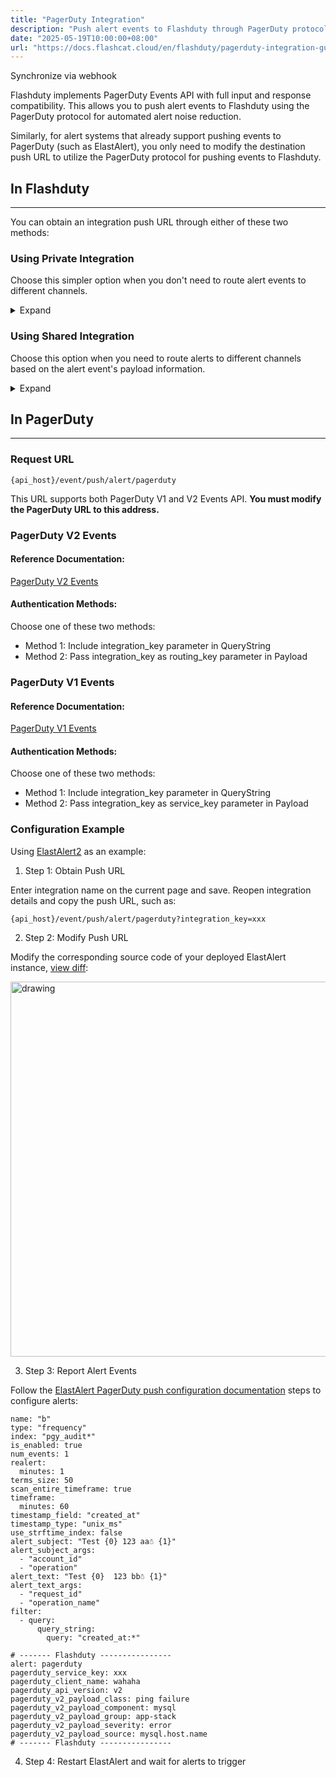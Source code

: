 ```yaml
---
title: "PagerDuty Integration"
description: "Push alert events to Flashduty through PagerDuty protocol for automated alert noise reduction"
date: "2025-05-19T10:00:00+08:00"
url: "https://docs.flashcat.cloud/en/flashduty/pagerduty-integration-guide"
---
```


Synchronize via webhook

Flashduty implements PagerDuty Events API with full input and response compatibility. This allows you to push alert events to Flashduty using the PagerDuty protocol for automated alert noise reduction.

Similarly, for alert systems that already support pushing events to PagerDuty (such as ElastAlert), you only need to modify the destination push URL to utilize the PagerDuty protocol for pushing events to Flashduty.

<div class="hide">

## In Flashduty
---
You can obtain an integration push URL through either of these two methods:

### Using Private Integration

Choose this simpler option when you don't need to route alert events to different channels.

<details>
  <summary>Expand</summary>
  
  1. Go to the Flashduty console, select **channel**, and enter a specific channel's details page
  2. Select the **Integrations** tab, click **Add Integration** to enter the integration page
  3. Choose **PagerDuty** integration and click **Save** to generate a card
  4. Click the generated card to view the **push URL**, copy it for later use, and you're done
  
</details>

### Using Shared Integration

Choose this option when you need to route alerts to different channels based on the alert event's payload information.

<details>
  <summary>Expand</summary>
  
  1. Go to the Flashduty console, select **Integration Center=>Alert Events** to enter the integration selection page
  2. Select **PagerDuty** integration:
        - **Integration Name**: Define a name for this integration
  3. Configure the default route and select the corresponding channel (after the integration is created, you can go to `Route` to configure more routing rules)
  4. Click **Save** and copy the newly generated **push URL** for later use
  5. Done
    
</details>
</div>

## In PagerDuty
---
### Request URL

```
{api_host}/event/push/alert/pagerduty
```

This URL supports both PagerDuty V1 and V2 Events API. **You must modify the PagerDuty URL to this address.**

### PagerDuty V2 Events

<div class="md-block">

#### Reference Documentation:

[PagerDuty V2 Events](https://developer.pagerduty.com/api-reference/368ae3d938c9e-send-an-event-to-pager-duty)

#### Authentication Methods:

Choose one of these two methods:

- Method 1: Include integration_key parameter in QueryString
- Method 2: Pass integration_key as routing_key parameter in Payload

</div>

### PagerDuty V1 Events

<div class="md-block">

#### Reference Documentation:

[PagerDuty V1 Events](https://developer.pagerduty.com/api-reference/f0037990796c8-send-an-event-to-pager-duty)

#### Authentication Methods:

Choose one of these two methods:

- Method 1: Include integration_key parameter in QueryString
- Method 2: Pass integration_key as service_key parameter in Payload

</div>

### Configuration Example

Using [ElastAlert2](https://github.com/jertel/elastalert2) as an example:

<div class="md-block">

1. Step 1: Obtain Push URL

Enter integration name on the current page and save. Reopen integration details and copy the push URL, such as:

```
{api_host}/event/push/alert/pagerduty?integration_key=xxx
```

2. Step 2: Modify Push URL

Modify the corresponding source code of your deployed ElastAlert instance, [view diff](https://github.com/jertel/elastalert2/commit/e815a62a6b1eecef6e1fef13afd99d905b67fc34):

<img alt="drawing" width="600" src="https://download.flashcat.cloud/pagerduty-replace-endpoint.png" />

3. Step 3: Report Alert Events

Follow the [ElastAlert PagerDuty push configuration documentation](https://elastalert2.readthedocs.io/en/latest/ruletypes.html#pagerduty) steps to configure alerts:

```
name: "b"
type: "frequency"
index: "pgy_audit*"
is_enabled: true
num_events: 1
realert:
  minutes: 1
terms_size: 50
scan_entire_timeframe: true
timeframe:
  minutes: 60
timestamp_field: "created_at"
timestamp_type: "unix_ms"
use_strftime_index: false
alert_subject: "Test {0} 123 aa☃ {1}"
alert_subject_args:
  - "account_id"
  - "operation"
alert_text: "Test {0}  123 bb☃ {1}"
alert_text_args:
  - "request_id"
  - "operation_name"
filter:
  - query:
      query_string:
        query: "created_at:*"

# ------- Flashduty ----------------
alert: pagerduty
pagerduty_service_key: xxx
pagerduty_client_name: wahaha
pagerduty_api_version: v2
pagerduty_v2_payload_class: ping failure
pagerduty_v2_payload_component: mysql
pagerduty_v2_payload_group: app-stack
pagerduty_v2_payload_severity: error
pagerduty_v2_payload_source: mysql.host.name
# ------- Flashduty ----------------
```

4. Step 4: Restart ElastAlert and wait for alerts to trigger

</div>
